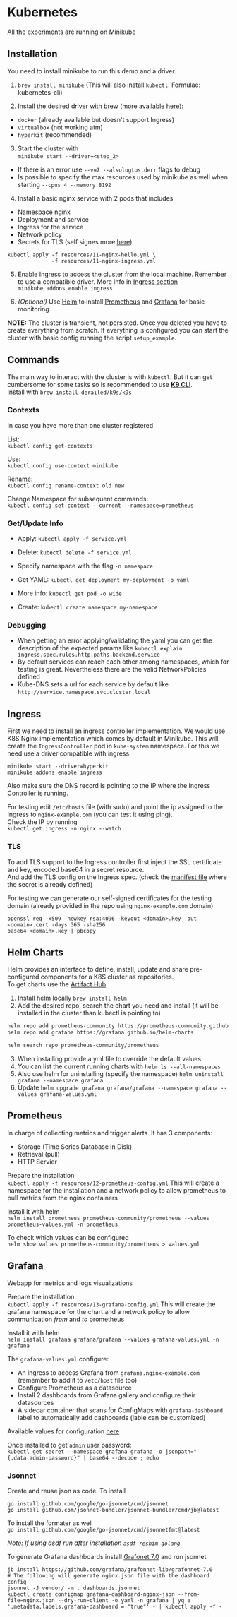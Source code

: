 # Kubernetes

All the experiments are running on Minikube

## Installation

You need to install minikube to run this demo and a driver.

1. `brew install minikube` (This will also install `kubectl`. Formulae: kubernetes-cli)

2. Install the desired driver with brew (more available [here](https://minikube.sigs.k8s.io/docs/drivers/)):
  - `docker` (already available but doesn't support Ingress)
  - `virtualbox` (not working atm)
  - `hyperkit` (recommended)

3. Start the cluster with\
`minikube start --driver=<step_2>`

  - If there is an error use `--v=7 --alsologtostderr` flags to debug
  - Is possible to specify the max resources used by minikube as well when starting `--cpus 4 --memory 8192`

4. Install a basic nginx service with 2 pods that includes
  - Namespace nginx
  - Deployment and service
  - Ingress for the service
  - Network policy
  - Secrets for TLS (self signes more [here](#tls))
```
kubectl apply -f resources/11-nginx-hello.yml \
              -f resources/11-nginx-ingress.yml
```

5. Enable Ingress to access the cluster from the local machine. Remember to use a compatible driver.
More info in [Ingress section](#ingress)\
`minikube addons enable ingress`

6. _(Optional)_ Use [Helm](#helm-charts) to install [Prometheus](#prometheus) and [Grafana](#grafana) for basic monitoring.

**NOTE:** The cluster is transient, not persisted. Once you deleted you have to create everything from scratch.
If everything is configured you can start the cluster with basic config running the script `setup_example`.

## Commands

The main way to interact with the cluster is with `kubectl`. But it can get cumbersome for some tasks
so is recommended to use **[K9 CLI](https://k9scli.io/)**.\
Install with `brew install derailed/k9s/k9s`

### Contexts
In case you have more than one cluster registered

List:\
`kubectl config get-contexts`

Use:\
`kubectl config use-context minikube`

Rename:\
`kubectl config rename-context old new`

Change Namespace for subsequent commands:\
`kubectl config set-context --current --namespace=prometheus`

### Get/Update Info

- Apply:
`kubectl apply -f service.yml`

- Delete:
`kubectl delete -f service.yml`

- Specify namespace with the flag `-n namespace`

- Get YAML:
`kubectl get deployment my-deployment -o yaml`

- More info:
`kubectl get pod -o wide`

- Create:
`kubectl create namespace my-namespace `

### Debugging

- When getting an error applying/validating the yaml you can get the description of the expected params like
`kubectl explain ingress.spec.rules.http.paths.backend.service`
- By default services can reach each other among namespaces, which for testing is great. Nevertheless there
are the valid NetworkPolicies defined
- Kube-DNS sets a url for each service by default like `http://service.namespace.svc.cluster.local`

## Ingress

First we need to install an ingress controller implementation. We would use K8S Nginx implementation which comes by default in Minikube.
This will create the `IngressController` pod in `kube-system` namespace. For this we need use a driver compatible with ingress.

```
minikube start --driver=hyperkit
minikube addons enable ingress
```

Also make sure the DNS record is pointing to the IP where the Ingress Controller is running.

For testing edit `/etc/hosts` file (with sudo) and point the ip assigned to the Ingress to `nginx-example.com` (you can test it using ping).\
Check the IP by running\
`kubectl get ingress -n nginx --watch`

### TLS

To add TLS support to the Ingress controller first inject the SSL certificate and key, encoded base64 in a secret resource.\
And add the TLS config on the Ingress spec. (check the [manifest file](./resources/11-nginx-ingress.yml) where the secret is already defined)

For testing we can generate our self-signed certificates for the testing domain
(already provided in the repo using `nginx-example.com` domain)
```
openssl req -x509 -newkey rsa:4096 -keyout <domain>.key -out <domain>.cert -days 365 -sha256
base64 <domain>.key | pbcopy
```

## Helm Charts

Helm provides an interface to define, install, update and share pre-configured components for a K8S cluster as repositories.\
To get charts use the [Artifact Hub](https://artifacthub.io/)

1. Install helm locally `brew install helm`
2. Add the desired repo, search the chart you need and install (it will be installed in the cluster than
kubectl is pointing to)

```bash
helm repo add prometheus-community https://prometheus-community.github.io/helm-charts
helm repo add grafana https://grafana.github.io/helm-charts

helm search repo prometheus-community/prometheus
```

3. When installing provide a yml file to override the default values
4. You can list the current running charts with `helm ls --all-namespaces`
5. Also use helm for uninstalling (specify the namespace) `helm uninstall grafana --namespace grafana`
6. Update `helm upgrade grafana grafana/grafana --namespace grafana --values grafana-values.yml`

## Prometheus

In charge of collecting metrics and trigger alerts. It has 3 components:
- Storage (Time Series Database in Disk)
- Retrieval (pull)
- HTTP Servier

Prepare the installation\
`kubectl apply -f resources/12-prometheus-config.yml`
This will create a namespace for the installation and a network policy to allow prometheus to pull
metrics from the nginx containers

Install it with helm\
`helm install prometheus prometheus-community/prometheus --values prometheus-values.yml -n prometheus`

To check which values can be configured\
`helm show values prometheus-community/prometheus > values.yml`

## Grafana

Webapp for metrics and logs visualizations

Prepare the installation\
`kubectl apply -f resources/13-grafana-config.yml`
This will create the grafana namespace for the chart and a network policy to allow communication _from_
and _to_ prometheus

Install it with helm\
`helm install grafana grafana/grafana --values grafana-values.yml -n grafana`

The `grafana-values.yml` configure:
- An ingress to access Grafana from `grafana.nginx-example.com` (remember to add it to `/etc/host` file too)
- Configure Prometheus as a datasource
- Install 2 dashboards from Grafana gallery and configure their datasources
- A sidecar container that scans for ConfigMaps with `grafana-dashboard` label to automatically add dashboards (lable can be customized)

Available values for configuration [here](https://artifacthub.io/packages/helm/grafana/grafana#configuration)

Once installed to get `admin` user password:\
`kubectl get secret --namespace grafana grafana -o jsonpath="{.data.admin-password}" | base64 --decode ; echo`

### Jsonnet

Create and reuse json as code. To install
```
go install github.com/google/go-jsonnet/cmd/jsonnet
go install github.com/jsonnet-bundler/jsonnet-bundler/cmd/jb@latest
```

To install the formater as well\
`go install github.com/google/go-jsonnet/cmd/jsonnetfmt@latest`

*Note: If using asdf run after installation `asdf reshim golang`*

To generate Grafana dashboards install [Grafonet 7.0](https://grafana.github.io/grafonnet-lib/getting-started/) and run jsonnet
```
jb install https://github.com/grafana/grafonnet-lib/grafonnet-7.0
# The following will generate nginx.json file with the dashboard config
jsonnet -J vendor/ -m . dashboards.jsonnet
kubectl create configmap grafana-dashboard-nginx-json --from-file=nginx.json --dry-run=client -o yaml -n grafana | yq e '.metadata.labels.grafana-dashboard = "true"' - | kubectl apply -f -
```